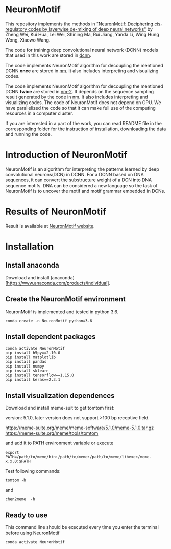 # NeuronMotif

This repository implements the methods in ["NeuronMotif: Deciphering cis-regulatory codes by layerwise de-mixing of deep neural networks"](https://www.biorxiv.org/content/10.1101/2021.02.10.430606v1) by Zheng Wei, Kui Hua, Lei Wei, Shining Ma, Rui Jiang, Yanda Li, Wing Hung Wong, Xiaowo Wang.


The code for training deep convolutional neural network (DCNN) models that used in this work are stored in [dcnn](https://github.com/wzthu/NeuronMotif/tree/master/dcnn).

The code implements NeuronMotif algorithm for decoupling the mentioned DCNN **once** are stored in [nm](https://github.com/wzthu/NeuronMotif/tree/master/nm). It also includes interpreting and visualizing codes.

The code implements NeuronMotif algorithm for decoupling the mentioned DCNN **twice** are stored in [nm-2](https://github.com/wzthu/NeuronMotif/tree/master/nm-2). It depends on the sequence sampling result  generated by the code in [nm](https://github.com/wzthu/NeuronMotif/tree/master/nm). It also includes interpreting and visualizing codes. 
The code of NeuronMotif does not depend on GPU. We have parallelized the code so that it can make full use of the computing resources in a computer cluster.

If you are interested in a part of the work, you can read README file in the corresponding folder for the instruction of installation, downloading the data and running the code.

# Introduction of NeuronMotif

NeuronMotif is an algorithm for interpreting the patterns learned by deep convolutional neurons(DCN) in DCNN. For a DCNN based on DNA sequences, it can convert the substructure weight of a DCN into DNA sequence motifs. DNA can be considered a new language so the task of NeuronMotif is to uncover the motif and motif grammar embedded in DCNs.

# Results of NeuronMotif

Result is available at [NeuronMotif website](https://wzthu.github.io/NeuronMotif/).

# Installation

## Install anaconda

Download and install (anaconda)[https://www.anaconda.com/products/individual].

## Create the  NeuronMotif environment

NeuronMotif is implemented and tested in python 3.6.

```
conda create -n NeuronMotif python=3.6
```

## Install dependent packages

```
conda activate NeuronMotif
pip install h5py==2.10.0
pip install matplotlib
pip install pandas
pip install numpy
pip install sklearn
pip install tensorflow==1.15.0
pip install keras==2.3.1

```


## Install visualization dependences

Download and install meme-suit to get tomtom first:

version: 5.1.0, later version does not support >100 bp receptive field.

https://meme-suite.org/meme/meme-software/5.1.0/meme-5.1.0.tar.gz
https://meme-suite.org/meme/tools/tomtom

and add it to PATH environment variable or execute

```
export PATH=/path/to/meme/bin:/path/to/meme:/path/to/meme/libexec/meme-x.x.0:$PATH
```

Test following commands:

```
tomtom -h
```
and

```
chen2meme  -h
```


## Ready to use

This command line should be executed every time you enter the terminal before using NeuronMotif

```
conda activate NeuronMotif
```
